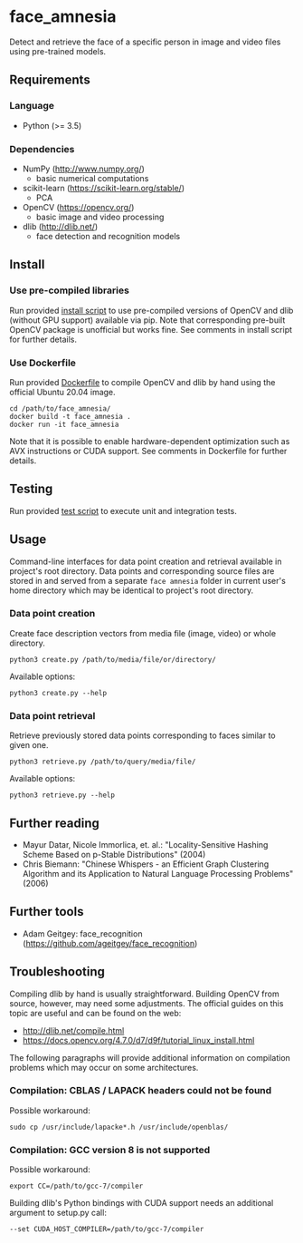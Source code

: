 # face_amnesia
Detect and retrieve the face of a specific person in image and video files using pre-trained models.

## Requirements

### Language
* Python (>= 3.5)

### Dependencies
* NumPy (http://www.numpy.org/)
    * basic numerical computations
* scikit-learn (https://scikit-learn.org/stable/)
    * PCA
* OpenCV (https://opencv.org/)
    * basic image and video processing
* dlib (http://dlib.net/)
    * face detection and recognition models

## Install

### Use pre-compiled libraries
Run provided [install script](install.sh) to use pre-compiled versions
of OpenCV and dlib (without GPU support) available via pip. Note that
corresponding pre-built OpenCV package is unofficial but works
fine. See comments in install script for further details.

### Use Dockerfile
Run provided [Dockerfile](Dockerfile) to compile OpenCV and dlib by hand
using the official Ubuntu 20.04 image.
    
    cd /path/to/face_amnesia/
    docker build -t face_amnesia .
    docker run -it face_amnesia

Note that it is possible to enable hardware-dependent optimization such
as AVX instructions or CUDA support. See comments in Dockerfile for
further details.

## Testing
Run provided [test script](test.sh) to execute unit and integration tests.

## Usage
Command-line interfaces for data point creation and retrieval available
in project's root directory. Data points and corresponding source
files are stored in and served from a separate `face amnesia` folder
in current user's home directory which may be identical to project's
root directory.

### Data point creation
Create face description vectors from media file (image, video) or whole
directory.

    python3 create.py /path/to/media/file/or/directory/
    
Available options:
    
    python3 create.py --help

### Data point retrieval
Retrieve previously stored data points corresponding to faces similar
to given one.

    python3 retrieve.py /path/to/query/media/file/
    
Available options:
    
    python3 retrieve.py --help

## Further reading
* Mayur Datar, Nicole Immorlica, et. al.: "Locality-Sensitive Hashing Scheme Based on p-Stable Distributions" (2004)
* Chris Biemann: "Chinese Whispers - an Efficient Graph Clustering Algorithm and its Application to Natural Language Processing Problems" (2006)

## Further tools
* Adam Geitgey: face_recognition (https://github.com/ageitgey/face_recognition)

## Troubleshooting
Compiling dlib by hand is usually straightforward. Building OpenCV from
source, however, may need some adjustments. The official guides on this
topic are useful and can be found on the web:

* http://dlib.net/compile.html
* https://docs.opencv.org/4.7.0/d7/d9f/tutorial_linux_install.html

The following paragraphs will provide additional information on
compilation problems which may occur on some architectures.

### Compilation: CBLAS / LAPACK headers could not be found  
Possible workaround:

    sudo cp /usr/include/lapacke*.h /usr/include/openblas/
    
### Compilation: GCC version 8 is not supported
Possible workaround:

    export CC=/path/to/gcc-7/compiler

Building dlib's Python bindings with CUDA support needs an additional
argument to setup.py call:
    
    --set CUDA_HOST_COMPILER=/path/to/gcc-7/compiler

